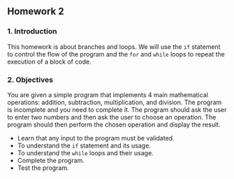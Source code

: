 ## Homework 2

### 1. Introduction

This homework is about branches and loops. We will use the `if` statement to control the flow of the program and the `for` and `while` loops to repeat the execution of a block of code.

### 2. Objectives

You are given a simple program that implements 4 main mathematical operations: addition, subtraction, multiplication, and division. The program is incomplete and you need to complete it. The program should ask the user to enter two numbers and then ask the user to choose an operation. The program should then perform the chosen operation and display the result.

- Learn that any input to the program must be validated.
- To understand the `if` statement and its usage.
- To understand the `while` loops and their usage.
- Complete the program.
- Test the program.